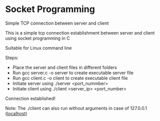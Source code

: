 # Socket Programming
Simple TCP connection between server and client

This is a simple tcp connection establishment between server and client using socket programming in C

Suitable for Linux command line

Steps:
* Place the server and client files in different folders
* Run gcc server.c -o server to create executable server file
* Run gcc client.c -o client to create executable client file
* Initiate server using ./server <port_nummber>
* Initiate client using ./client <server_ip> <port_number>

Connection established!

Note: The ./client can also run without arguments in case of 127.0.0.1 ([localhost](https://stackoverflow.com/questions/7382602/what-is-the-difference-between-127-0-0-1-and-localhost))